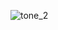 ![tone_2](https://user-images.githubusercontent.com/19900463/99136958-85341200-2630-11eb-846a-1357ae69dfe7.png=250)

